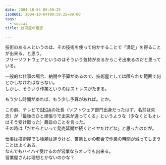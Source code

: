 ```yaml
---
date: 2004-10-04 00:59:25
iso8601: 2004-10-04T00:59:25+09:00
tags:
  - social
title: 技術屋の理想

---
```


<div class="entry-body">
  <p>技術のある人というのは、その技術を使って何かすることで「満足」を得ることが出来る。と思う。<br />
    フリーソフトウェアというのはそういう気持があるからこそ出来るのだと思っている。</p>

  <p>一般的な仕事の場合、納期や予算があるので、技術屋としては限られた範囲で何とかしなければならない。<br />
    しかし、そういう作業というのはストレスがたまる。</p>

  <p>もう少し時間があれば、もう少し予算があれば。とか。</p>

  <p>この前、テレビで<a href="http://www.sega.co.jp">SEGA</a>の社長（ソフトウェア部門出身だったはず、名前は失念）が「最後のひと頑張りで出来が違ってくる」というような（少なくともオレはそう受け取った）趣旨のことを言った。<br />
    その時は「だからといって発売延期が続くとイヤだけどな」と思ったのだが。</p>

  <p>仕事は技術屋でも種類は違うけど、営業とかの都合で作業の時間が減ってしまうことはよくある。<br />
    なんでもハイハイ受けるのが営業ならオレでも出来る。<br />
    営業屋さんは理想とかないのかな？</p>
</div>
